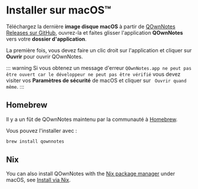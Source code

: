 # Installer sur macOS™

Téléchargez la dernière **image disque macOS** à partir de [QOwnNotes Releases sur GitHub](https://github.com/pbek/QOwnNotes/releases), ouvrez-la et faites glisser l'application **QOwnNotes** vers votre **dossier d'application**.

La première fois, vous devez faire un clic droit sur l'application et cliquer sur **Ouvrir** pour ouvrir QOwnNotes.

::: warning
Si vous obtenez un message d'erreur `QOwnNotes.app ne peut pas être ouvert car le développeur ne peut pas être vérifié` vous devez visiter vos **Paramètres de sécurité** de macOS et cliquer sur ` Ouvrir quand même`.
:::

## Homebrew

Il y a un fût de QOwnNotes maintenu par la communauté à [ Homebrew](https://formulae.brew.sh/cask/qownnotes).

Vous pouvez l'installer avec :

```bash
brew install qownnotes
```

## Nix

You can also install QOwnNotes with the [Nix package manager](https://wiki.nixos.org/wiki/Nix_package_manager) under macOS, see [Install via Nix](./nix.md).
